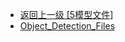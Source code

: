 - [返回上一级 [5模型文件]](OpenCV/OpenCV实践项目/5模型文件/)
- [Object_Detection_Files](OpenCV/OpenCV实践项目/5模型文件/Object_Detection_Files/)
